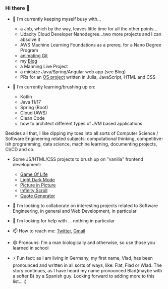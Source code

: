 ### Hi there 👋

- 🔭 I’m currently keeping myself busy with...
  - a Job, which by the way, leaves little time for all the other points...
  - Udacity Cloud Developer Nanodegree...two more projects and I can absolve it
  - AWS Machine Learning Foundations as a prereq. for a Nano Degree Program
  - [animating Git](https://github.com/vladflore/git-animated)
  - my [Blog](https://vladflore.tech/)
  - a Manning Live Project
  - a midsize Java/Spring/Angular web app (see Blog)
  - PRs for an [OS project](https://github.com/fonsp/Pluto.jl) written in Julia, JavaScript, HTML and CSS

- 🌱 I’m currently learning/brushing up on:
  - Kotlin
  - Java 11/17
  - Spring (Boot)
  - Cloud (AWS)
  - Clean Code
  - how to architect different types of JVM based applications

Besides all that, I like dipping my toes into all sorts of Computer Science / Software Engineering related subjects: computational thinking, competitive-ish programming, data science, machine learning, documenting projects, CI/CD and co.

- Some JS/HTML/CSS projects to brush up on "vanilla" frontend development:
  - [Game Of Life](https://vladflore.github.io/game-of-life/)
  - [Light Dark Mode](https://vladflore.github.io/light-dark-mode/)
  - [Picture in Picture](https://vladflore.github.io/picture-in-picture/)
  - [Infinity Scroll](https://vladflore.github.io/infinity-scroll/)
  - [Quote Generator](https://vladflore.github.io/quote-generator/)

- 👯 I’m looking to collaborate on interesting projects related to Software Engineering, in general and Web Development, in particular

- 🤔 I’m looking for help with ... nothing in particular

- 📫 How to reach me: [Twitter](https://twitter.com/vlad_flore), [Gmail](mailto:flore.vlad@gmail.com)

- 😄 Pronouns: I'm a man biologically and otherwise, so use those you learned in school

- ⚡ Fun fact: as I am living in Germany, my first name, Vlad, has been pronounced and written in all sorts of ways, like: Flat, Flad or Wlad. The story continues, as I have heard my name pronounced Blad(maybe with a softer B) by a Spanish guy. Looking forward to adding more to this list... :)
